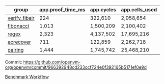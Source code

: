 | group | app.proof_time_ms | app.cycles | app.cells_used | leaf.proof_time_ms | leaf.cycles | leaf.cells_used |
| -- | -- | -- | -- | -- | -- | -- |
| [verify_fibair](https://github.com/openvm-org/openvm/blob/benchmark-results/benchmarks/verify_fibair-966392948cd233ccf724e0f392165b5171ef0e9d.md) | 224 |  322,610 |  2,058,654 |- | - | - |
| [fibonacci](https://github.com/openvm-org/openvm/blob/benchmark-results/benchmarks/fibonacci-966392948cd233ccf724e0f392165b5171ef0e9d.md) | 1,013 |  1,500,209 |  2,100,402 | 2,024 |  2,380,767 |  12,951,124 |
| [regex](https://github.com/openvm-org/openvm/blob/benchmark-results/benchmarks/regex-966392948cd233ccf724e0f392165b5171ef0e9d.md) | 2,323 |  4,137,502 |  17,695,216 | 5,458 |  5,763,634 |  45,807,490 |
| [ecrecover](https://github.com/openvm-org/openvm/blob/benchmark-results/benchmarks/ecrecover-966392948cd233ccf724e0f392165b5171ef0e9d.md) | 711 |  122,859 |  2,262,718 | 2,776 |  2,934,903 |  29,404,728 |
| [pairing](https://github.com/openvm-org/openvm/blob/benchmark-results/benchmarks/pairing-966392948cd233ccf724e0f392165b5171ef0e9d.md) | 1,444 |  1,745,742 |  25,468,210 | 2,918 |  3,904,745 |  32,400,944 |


Commit: https://github.com/openvm-org/openvm/commit/966392948cd233ccf724e0f392165b5171ef0e9d

[Benchmark Workflow](https://github.com/openvm-org/openvm/actions/runs/18544081603)
